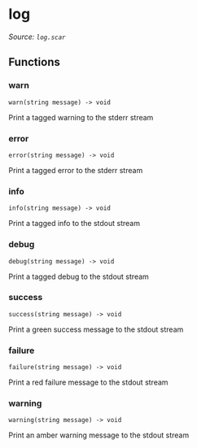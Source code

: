 # log

*Source: `log.scar`*

## Functions

### warn

`warn(string message) -> void`

Print a tagged warning to the stderr stream

### error

`error(string message) -> void`

Print a tagged error to the stderr stream

### info

`info(string message) -> void`

Print a tagged info to the stdout stream

### debug

`debug(string message) -> void`

Print a tagged debug to the stdout stream

### success

`success(string message) -> void`

Print a green success message to the stdout stream

### failure

`failure(string message) -> void`

Print a red failure message to the stdout stream

### warning

`warning(string message) -> void`

Print an amber warning message to the stdout stream

